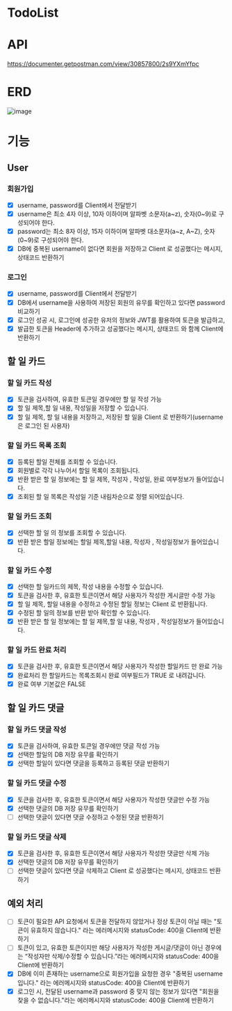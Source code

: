 # TodoList

# API
https://documenter.getpostman.com/view/30857800/2s9YXmYfpc

# ERD
![image](https://github.com/wonowonow/TodoList/assets/123870616/3b8f5320-dfdb-4de4-8b8e-97aa37b37f34)


# 기능
## User
### 회원가입
- [x] username, password를 Client에서 전달받기
- [x] username은 최소 4자 이상, 10자 이하이며 알파벳 소문자(a~z), 숫자(0~9)로 구성되어야 한다.
- [x] password는 최소 8자 이상, 15자 이하이며 알파벳 대소문자(a~z, A~Z), 숫자(0~9)로 구성되어야 한다.
- [x] DB에 중복된 username이 없다면 회원을 저장하고 Client 로 성공했다는 메시지, 상태코드 반환하기

### 로그인
- [x] username, password를 Client에서 전달받기
- [x] DB에서 username을 사용하여 저장된 회원의 유무를 확인하고 있다면 password 비교하기
- [x] 로그인 성공 시, 로그인에 성공한 유저의 정보와 JWT를 활용하여 토큰을 발급하고,
- [x] 발급한 토큰을 Header에 추가하고 성공했다는 메시지, 상태코드 와 함께 Client에 반환하기

## 할 일 카드
### 할 일 카드 작성
- [x] 토큰을 검사하여, 유효한 토큰일 경우에만 할 일 작성 가능
- [x] 할 일 제목,할 일 내용, 작성일을 저장할 수 있습니다.
- [x] 할 일 제목, 할 일 내용을 저장하고, 저장된 할 일을 Client 로 반환하기(username은 로그인 된 사용자)

### 할 일 카드 목록 조회
- [x] 등록된 할일 전체를 조회할 수 있습니다.
- [x] 회원별로 각각 나누어서 할일 목록이 조회됩니다.
- [x] 반환 받은 할 일 정보에는 할 일 제목, 작성자 , 작성일, 완료 여부정보가 들어있습니다.
- [x] 조회된 할 일 목록은 작성일 기준 내림차순으로 정렬 되어있습니다.

### 할 일 카드 조회
- [x] 선택한 할 일 의 정보를 조회할 수 있습니다.
- [x] 반환 받은 할일 정보에는 할일 제목,할일 내용, 작성자 , 작성일정보가 들어있습니다.

### 할 일 카드 수정
- [x] 선택한 할 일카드의 제목, 작성 내용을 수정할 수 있습니다.
- [x] 토큰을 검사한 후, 유효한 토큰이면서 해당 사용자가 작성한 게시글만 수정 가능
- [x] 할 일 제목, 할일 내용을 수정하고 수정된 할일 정보는 Client 로 반환됩니다.
- [x] 수정된 할 일의 정보를 반환 받아 확인할 수 있습니다.
- [x] 반환 받은 할 일 정보에는 할 일 제목,할 일 내용, 작성자 , 작성일정보가 들어있습니다.

### 할 일 카드 완료 처리
- [x] 토큰을 검사한 후, 유효한 토큰이면서 해당 사용자가 작성한 할일카드 만 완료 가능
- [x] 완료처리 한 할일카드는 목록조회시 완료 여부필드가 TRUE 로 내려갑니다.
- [x] 완료 여부 기본값은 FALSE

## 할 일 카드 댓글
### 할 일 카드 댓글 작성
- [x] 토큰을 검사하여, 유효한 토큰일 경우에만 댓글 작성 가능
- [x] 선택한 할일의 DB 저장 유무를 확인하기
- [x] 선택한 할일이 있다면 댓글을 등록하고 등록된 댓글 반환하기

### 할 일 카드 댓글 수정
- [x] 토큰을 검사한 후, 유효한 토큰이면서 해당 사용자가 작성한 댓글만 수정 가능
- [x] 선택한 댓글의 DB 저장 유무를 확인하기
- [ ] 선택한 댓글이 있다면 댓글 수정하고 수정된 댓글 반환하기

### 할 일 카드 댓글 삭제
- [x] 토큰을 검사한 후, 유효한 토큰이면서 해당 사용자가 작성한 댓글만 삭제 가능
- [x] 선택한 댓글의 DB 저장 유무를 확인하기
- [ ] 선택한 댓글이 있다면 댓글 삭제하고 Client 로 성공했다는 메시지, 상태코드 반환하기

## 예외 처리
- [ ] 토큰이 필요한 API 요청에서 토큰을 전달하지 않았거나 정상 토큰이 아닐 때는 "토큰이 유효하지 않습니다." 라는 에러메시지와 statusCode: 400을 Client에 반환하기
- [ ] 토큰이 있고, 유효한 토큰이지만 해당 사용자가 작성한 게시글/댓글이 아닌 경우에는 “작성자만 삭제/수정할 수 있습니다.”라는 에러메시지와 statusCode: 400을 Client에 반환하기
- [x] DB에 이미 존재하는 username으로 회원가입을 요청한 경우 "중복된 username 입니다." 라는 에러메시지와 statusCode: 400을 Client에 반환하기
- [x] 로그인 시, 전달된 username과 password 중 맞지 않는 정보가 있다면 "회원을 찾을 수 없습니다."라는 에러메시지와 statusCode: 400을 Client에 반환하기
